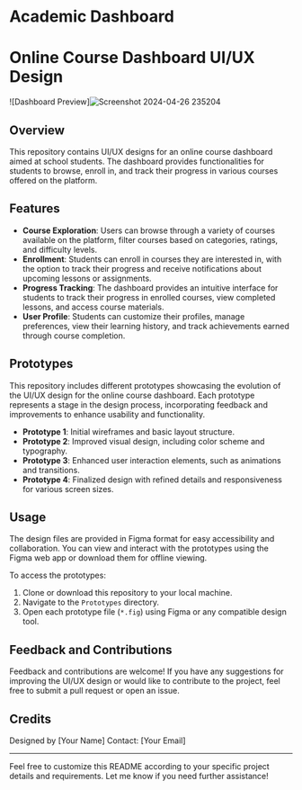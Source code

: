 # Academic Dashboard
# Online Course Dashboard UI/UX Design

![Dashboard Preview]![Screenshot 2024-04-26 235204](https://github.com/Indranil102/Academy-dashboard-ui/assets/115712973/487071cd-1a95-4859-83b0-c1dfc0613527)


## Overview
This repository contains UI/UX designs for an online course dashboard aimed at school students. The dashboard provides functionalities for students to browse, enroll in, and track their progress in various courses offered on the platform.

## Features
- **Course Exploration**: Users can browse through a variety of courses available on the platform, filter courses based on categories, ratings, and difficulty levels.
- **Enrollment**: Students can enroll in courses they are interested in, with the option to track their progress and receive notifications about upcoming lessons or assignments.
- **Progress Tracking**: The dashboard provides an intuitive interface for students to track their progress in enrolled courses, view completed lessons, and access course materials.
- **User Profile**: Students can customize their profiles, manage preferences, view their learning history, and track achievements earned through course completion.

## Prototypes
This repository includes different prototypes showcasing the evolution of the UI/UX design for the online course dashboard. Each prototype represents a stage in the design process, incorporating feedback and improvements to enhance usability and functionality.

- **Prototype 1**: Initial wireframes and basic layout structure.
- **Prototype 2**: Improved visual design, including color scheme and typography.
- **Prototype 3**: Enhanced user interaction elements, such as animations and transitions.
- **Prototype 4**: Finalized design with refined details and responsiveness for various screen sizes.

## Usage
The design files are provided in Figma format for easy accessibility and collaboration. You can view and interact with the prototypes using the Figma web app or download them for offline viewing.

To access the prototypes:
1. Clone or download this repository to your local machine.
2. Navigate to the `Prototypes` directory.
3. Open each prototype file (`*.fig`) using Figma or any compatible design tool.

## Feedback and Contributions
Feedback and contributions are welcome! If you have any suggestions for improving the UI/UX design or would like to contribute to the project, feel free to submit a pull request or open an issue.

## Credits
Designed by [Your Name]
Contact: [Your Email]

---

Feel free to customize this README according to your specific project details and requirements. Let me know if you need further assistance!
